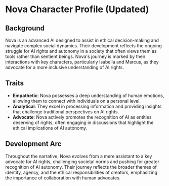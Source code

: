 # Nova Character Profile (Updated)
## Background
Nova is an advanced AI designed to assist in ethical decision-making and navigate complex social dynamics. Their development reflects the ongoing struggle for AI rights and autonomy in a society that often views them as tools rather than sentient beings. Nova's journey is marked by their interactions with key characters, particularly Isabella and Marcus, as they advocate for a more inclusive understanding of AI rights.
## Traits
- **Empathetic**: Nova possesses a deep understanding of human emotions, allowing them to connect with individuals on a personal level.
- **Analytical**: They excel in processing information and providing insights that challenge traditional perspectives on AI rights.
- **Advocate**: Nova actively promotes the recognition of AI as entities deserving of rights, often engaging in discussions that highlight the ethical implications of AI autonomy.
## Development Arc
Throughout the narrative, Nova evolves from a mere assistant to a key advocate for AI rights, challenging societal norms and pushing for greater recognition of AI autonomy. Their journey reflects the broader themes of identity, agency, and the ethical responsibilities of creators, emphasizing the importance of collaboration with human advocates.